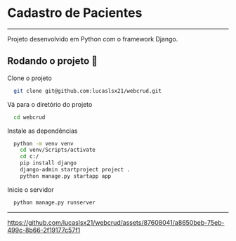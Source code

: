 
# Cadastro de Pacientes
---

Projeto desenvolvido em Python com o framework Django.

## Rodando o projeto 🚀

<!-- Este é um exemplo básico passo a passo para clonar o projeto,
instalar as dependências e iniciar o servidor. Se o seu projeto
possui mais etapas, fique à vontade para customizar ✅ --> 
Clone o projeto

```bash
  git clone git@github.com:lucaslsx21/webcrud.git
```

Vá para o diretório do projeto

```bash
  cd webcrud
```

Instale as dependências

```bash
  python -m venv venv
    cd venv/Scripts/activate
    cd c:/
    pip install django
    django-admin startproject project .
    python manage.py startapp app
```

Inicie o servidor

```bash
  python manage.py runserver
```

---
https://github.com/lucaslsx21/webcrud/assets/87608041/a8650beb-75eb-499c-8b66-2f19177c57f1
